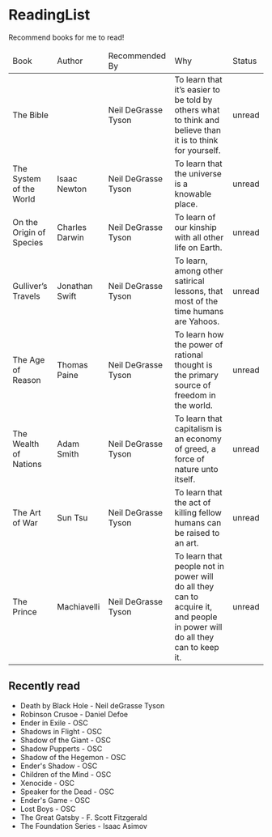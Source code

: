 ReadingList
===========

Recommend books for me to read!

<table>
  <thead>
    <td>Book</td>
    <td>Author</td>
    <td>Recommended By</td>
    <td>Why</td>
    <td>Status</td>
  </thead>
  <tr>
    <td>The Bible</td>
    <td></td>
    <td>Neil DeGrasse Tyson</td>
    <td>To learn that it’s easier to be told by others what to think and believe than it is to think for yourself.</td>
    <td>unread</td>
  </tr>
  <tr>
    <td>The System of the World</td>
    <td>Isaac Newton</td>
    <td>Neil DeGrasse Tyson</td>
    <td>To learn that the universe is a knowable place.</td>
    <td>unread</td>
  </tr>
  <tr>
    <td>On the Origin of Species</td>
    <td>Charles Darwin</td>
    <td>Neil DeGrasse Tyson</td>
    <td>To learn of our kinship with all other life on Earth.</td>
    <td>unread</td>
  </tr>
  <tr>
    <td>Gulliver’s Travels</td>
    <td>Jonathan Swift</td>
    <td>Neil DeGrasse Tyson</td>
    <td>To learn, among other satirical lessons, that most of the time humans are Yahoos.</td>
    <td>unread</td>
  </tr>
  <tr>
    <td>The Age of Reason</td>
    <td>Thomas Paine</td>
    <td>Neil DeGrasse Tyson</td>
    <td>To learn how the power of rational thought is the primary source of freedom in the world.</td>
    <td>unread</td>
  </tr>
  <tr>
    <td>The Wealth of Nations</td>
    <td>Adam Smith</td>
    <td>Neil DeGrasse Tyson</td>
    <td>To learn that capitalism is an economy of greed, a force of nature unto itself.</td>
    <td>unread</td>
  </tr>
  <tr>
    <td>The Art of War</td>
    <td>Sun Tsu</td>
    <td>Neil DeGrasse Tyson</td>
    <td>To learn that the act of killing fellow humans can be raised to an art.</td>
    <td>unread</td>
  </tr>
  <tr>
    <td>The Prince</td>
    <td>Machiavelli</td>
    <td>Neil DeGrasse Tyson</td>
    <td>To learn that people not in power will do all they can to acquire it, and people in power will do all they can to keep it.</td>
    <td>unread</td>
  </tr>
</table>

## Recently read
* Death by Black Hole - Neil deGrasse Tyson
* Robinson Crusoe - Daniel Defoe
* Ender in Exile - OSC
* Shadows in Flight - OSC
* Shadow of the Giant - OSC
* Shadow Pupperts - OSC
* Shadow of the Hegemon - OSC
* Ender's Shadow - OSC
* Children of the Mind - OSC
* Xenocide - OSC
* Speaker for the Dead - OSC
* Ender's Game - OSC
* Lost Boys - OSC
* The Great Gatsby - F. Scott Fitzgerald
* The Foundation Series - Isaac Asimov
